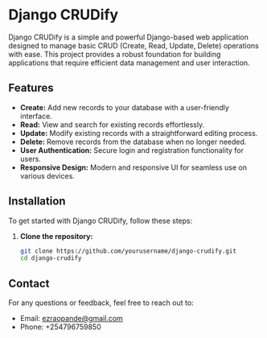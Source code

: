 # Django CRUDify

Django CRUDify is a simple and powerful Django-based web application designed to manage basic CRUD (Create, Read, Update, Delete) operations with ease. This project provides a robust foundation for building applications that require efficient data management and user interaction.

## Features

- **Create:** Add new records to your database with a user-friendly interface.
- **Read:** View and search for existing records effortlessly.
- **Update:** Modify existing records with a straightforward editing process.
- **Delete:** Remove records from the database when no longer needed.
- **User Authentication:** Secure login and registration functionality for users.
- **Responsive Design:** Modern and responsive UI for seamless use on various devices.

## Installation

To get started with Django CRUDify, follow these steps:

1. **Clone the repository:**
   ```bash
   git clone https://github.com/yourusername/django-crudify.git
   cd django-crudify


## Contact

For any questions or feedback, feel free to reach out to:

- Email: ezraopande@gmail.com
- Phone: +254796759850
